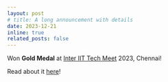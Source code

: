 ```yaml
---
layout: post
# title: A long announcement with details
date: 2023-12-21
inline: true
related_posts: false
---
```


Won <b>Gold Medal</b> at [Inter IIT Tech Meet](https://www.instagram.com/interiit_techmeet/?hl=en) 2023, Chennai!

Read about it [here](../assets/pdf/InterIIT_Mphasis.pdf)!
